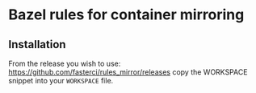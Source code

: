 
# Bazel rules for container mirroring

## Installation

From the release you wish to use:
<https://github.com/fasterci/rules_mirror/releases>
copy the WORKSPACE snippet into your `WORKSPACE` file.

